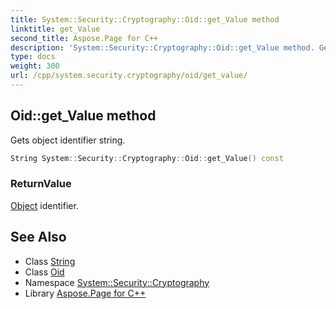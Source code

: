 ```yaml
---
title: System::Security::Cryptography::Oid::get_Value method
linktitle: get_Value
second_title: Aspose.Page for C++
description: 'System::Security::Cryptography::Oid::get_Value method. Gets object identifier string in C++.'
type: docs
weight: 300
url: /cpp/system.security.cryptography/oid/get_value/
---
```

## Oid::get_Value method


Gets object identifier string.

```cpp
String System::Security::Cryptography::Oid::get_Value() const
```


### ReturnValue

[Object](../../../system/object/) identifier.

## See Also

* Class [String](../../../system/string/)
* Class [Oid](../)
* Namespace [System::Security::Cryptography](../../)
* Library [Aspose.Page for C++](../../../)
